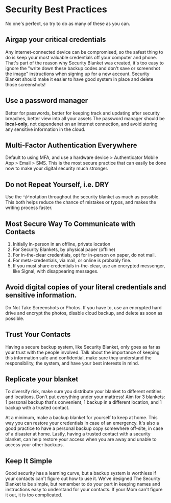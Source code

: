 # Security Best Practices
No one's perfect, so try to do as many of these as you can.

## Airgap your critical credentials
Any internet-connected device can be compromised, so the safest thing to do is keep your most valuable credentials off your computer and phone. That's part of the reason why Security Blanket was created, it's too easy to ignore the "write down these backup codes and don't save or screenshot the image" instructions when signing up for a new account. Security Blanket should make it easier to have good system in place and delete those screenshots!

## Use a password manager
Better for passwords, better for keeping track and updating after security breaches, better view into all your assets The password manager should be **local-only**, not dependenet on an internet connection, and avoid storing any sensitive information in the cloud.

## Multi-Factor Authentication Everywhere
Default to using MFA, and use a hardware device > Authenticator Mobile App > Email > SMS. This is the most secure practice that can easily be done now to make your digital security much stronger.

## Do not Repeat Yourself, i.e. DRY
Use the `"@"`notation throughout the security blanket as much as possible. This both helps reduce the chance of mistakes or typos, and makes the writing process faster.

## Most Secure Way To Communicate with Contacts
1. Initially in-person in an offline, private location
2. For Security Blankets, by physical paper (offline)
3. For in-the-clear credentials, opt for in-person on paper, do not mail.
4. For meta-credentials, via mail, or online is probably fine.
5. If you must share credentials in-the-clear, use an encrypted messenger, like Signal, with  disappearing messages. 

## Avoid digital copies of your literal credentials and sensitive information. 
Do Not Take Screenshots or Photos. If you have to, use an encrypted hard drive and encrypt the photos, disable cloud backup, and delete as soon as possible.

## Trust Your Contacts
Having a secure backup system, like Security Blanket, only goes as far as your trust with the people involved. Talk about the importance of keeping this information safe and confidential, make sure they understand the responsibility, the system, and have your best interests in mind.

## Replicate your blanket
To diversify risk, make sure you distribute your blanket to different entities and locations. Don't put everything under your mattress! Aim for 3 blankets: 1 personal backup that's convenient, 1 backup in a different location, and 1 backup with a trusted contact.

At a minimum, make a backup blanket for yourself to keep at home. This way you can restore your credentials in case of an emergency. It's also a good practice to have a personal backup copy somewhere off-site, in case of a disaster at home. Lastly, having a trusted contact with a security blanket, can help restore your access when you are away and unable to access your other backups.

## Keep It Simple
Good security has a learning curve, but a backup system is worthless if your contacts can't figure out how to use it. We've designed The Security Blanket to be simple, but remember to do your part in keeping names and instructions easy to understand for your contacts. If your Mom can't figure it out, it is too complicated.
